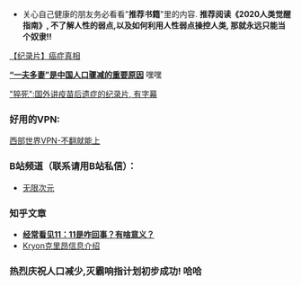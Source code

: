 * 关心自己健康的朋友务必看看"**推荐书籍**"里的内容.  **推荐阅读《2020人类觉醒指南》, 不了解人性的弱点,以及如何利用人性弱点操控人类, 那就永远只能当个奴隶!!**

[【纪录片】癌症真相](https://www.bilibili.com/video/BV1Br4y1s772) 

[**“一夫多妻”是中国人口骤减的重要原因**](https://www.youtube.com/watch?v=2co0OtHqC7U) 嘿嘿

["猝死":国外讲疫苗后遗症的纪录片, 有字幕](https://mp.weixin.qq.com/s/R7dGbj8Mc7xkBAOc80SiwQ)

### 好用的VPN:
[西部世界VPN-不翻就能上](https://wwsj9688.xyz/)

### B站频道（联系请用B站私信）：
* [无限次元](https://space.bilibili.com/2139404925)

### 知乎文章
* [**经常看见11：11是咋回事？有啥意义？**](https://zhuanlan.zhihu.com/p/523746992) 
* [Kryon克里昂信息介绍](https://zhuanlan.zhihu.com/p/531021832) 

### 热烈庆祝人口减少,灭霸响指计划初步成功! 哈哈

